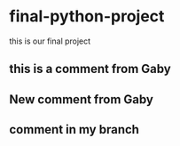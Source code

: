 # final-python-project
this is our final project 

## this is a comment from Gaby 

## New comment from Gaby 

## comment in my branch